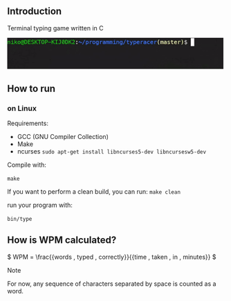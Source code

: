 ## Introduction
Terminal typing game written in C

<img src="public/demo.gif" width="500"/>

## How to run

### on Linux
Requirements:
- GCC (GNU Compiler Collection)
- Make
- ncurses `sudo apt-get install libncurses5-dev libncursesw5-dev`

Compile with:

`make`

If you want to perform a clean build, you can run: `make clean`

run your program with:

`bin/type`

## How is WPM calculated?

$
WPM = \frac{{words \, typed \, correctly}}{{time \, taken \, in \, minutes}}
$

> [!NOTE]
> For now, any sequence of characters separated by space is counted as a word.